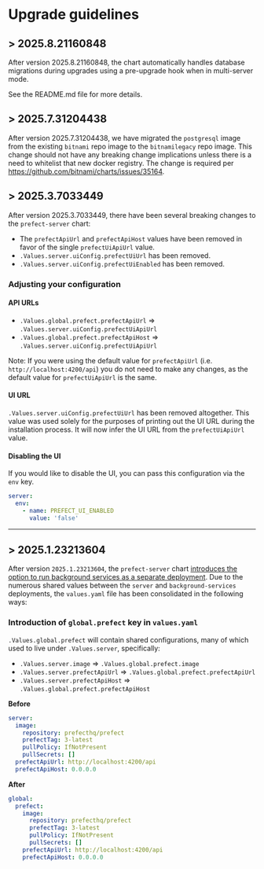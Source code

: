 # Upgrade guidelines

## > 2025.8.21160848

After version 2025.8.21160848, the chart automatically handles database migrations during upgrades using a pre-upgrade hook when in multi-server mode.

See the README.md file for more details.

## > 2025.7.31204438

After version 2025.7.31204438, we have migrated the `postgresql` image from the existing `bitnami` repo image to the `bitnamilegacy` repo image.
This change should not have any breaking change implications unless there is a need to whitelist that new docker registry.
The change is required per https://github.com/bitnami/charts/issues/35164.

## > 2025.3.7033449

After version 2025.3.7033449, there have been several breaking changes to the `prefect-server` chart:
- The `prefectApiUrl` and `prefectApiHost` values have been removed in favor of the single `prefectUiApiUrl` value.
- `.Values.server.uiConfig.prefectUiUrl` has been removed.
- `.Values.server.uiConfig.prefectUiEnabled` has been removed.

### Adjusting your configuration

#### API URLs

- `.Values.global.prefect.prefectApiUrl` => `.Values.server.uiConfig.prefectUiApiUrl`
- `.Values.global.prefect.prefectApiHost` => `.Values.server.uiConfig.prefectUiApiUrl`

Note: If you were using the default value for `prefectApiUrl` (i.e. `http://localhost:4200/api`) you do not need to make any changes, as the default value for `prefectUiApiUrl` is the same.

#### UI URL

`.Values.server.uiConfig.prefectUiUrl` has been removed altogether. This value was used solely for the purposes of printing out the UI URL during the installation process. It will now infer the UI URL from the `prefectUiApiUrl` value.

#### Disabling the UI

If you would like to disable the UI, you can pass this configuration via the `env` key.

```yaml
server:
  env:
    - name: PREFECT_UI_ENABLED
      value: 'false'
```

---

## > 2025.1.23213604

After version `2025.1.23213604`, the `prefect-server` chart [introduces the option to run background services as a separate deployment](https://github.com/PrefectHQ/prefect-helm/pull/425). Due to the numerous shared values between the `server` and `background-services` deployments, the `values.yaml` file has been consolidated in the following ways:

### Introduction of `global.prefect` key in `values.yaml`

`.Values.global.prefect` will contain shared configurations, many of which used to live under `.Values.server`, specifically:

- `.Values.server.image` => `.Values.global.prefect.image`
- `.Values.server.prefectApiUrl` => `.Values.global.prefect.prefectApiUrl`
- `.Values.server.prefectApiHost` => `.Values.global.prefect.prefectApiHost`

**Before**

```yaml
server:
  image:
    repository: prefecthq/prefect
    prefectTag: 3-latest
    pullPolicy: IfNotPresent
    pullSecrets: []
  prefectApiUrl: http://localhost:4200/api
  prefectApiHost: 0.0.0.0
```

**After**

```yaml
global:
  prefect:
    image:
      repository: prefecthq/prefect
      prefectTag: 3-latest
      pullPolicy: IfNotPresent
      pullSecrets: []
    prefectApiUrl: http://localhost:4200/api
    prefectApiHost: 0.0.0.0
```
